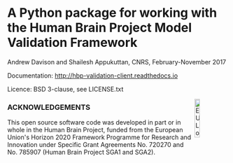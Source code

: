 A Python package for working with the Human Brain Project Model Validation Framework
====================================================================================

Andrew Davison and Shailesh Appukuttan, CNRS, February-November 2017

Documentation: http://hbp-validation-client.readthedocs.io

Licence: BSD 3-clause, see LICENSE.txt

<div><img src="https://raw.githubusercontent.com/HumanBrainProject/hbp-validation-client/master/eu_logo.jpg" alt="EU Logo" width="15%" align="right"></div>

### ACKNOWLEDGEMENTS
This open source software code was developed in part or in whole in the Human Brain Project, funded from the European Union's Horizon 2020 Framework Programme for Research and Innovation under Specific Grant Agreements No. 720270 and No. 785907 (Human Brain Project SGA1 and SGA2).

